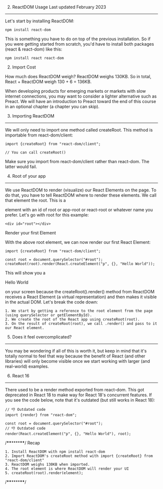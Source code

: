 2. ReactDOM Usage
   Last updated February 2023

---

Let's start by installing ReactDOM:

```
npm install react-dom
```

This is something you have to do on top of the previous installation.
So if you were getting started from scratch, you'd have to install both packages (react & react-dom) like this:

```
npm install react react-dom
```

2. Import Cost

How much does ReactDOM weigh? ReactDOM weighs 130KB.
So in total, React + ReactDOM weigh 130 + 6 = 136KB.

When developing products for emerging markets or markets with slow internet connections, you may want to consider a lighter alternative such as Preact. We will have an introduction to Preact toward the end of this course in an optional chapter (a chapter you can skip).

3. Importing ReactDOM

---

We will only need to import one method called createRoot. This method is importable from react-dom/client:

```
import {createRoot} from "react-dom/client";

// You can call createRoot()
```

Make sure you import from react-dom/client rather than react-dom. The latter would fail.

4. Root of your app

---

We use ReactDOM to render (visualize) our React Elements on the page.
To do that, you have to tell ReactDOM where to render these elements.
We call that element the root.
This is a <div> element with an id of root or app-root or react-root or whatever name you prefer.
Let's go with root for this example:

```
<div id="root"></div>
```

Render your first Element

With the above root element, we can now render our first React Element:

```
import {createRoot} from "react-dom/client";

const root = document.querySelector("#root");
createRoot(root).render(React.createElement("p", {}, "Hello World"));
```

This will show you a <p>Hello World</p> on your screen because the createRoot().render() method from ReactDOM receives a React Element (a virtual representation) and then makes it visible in the actual DOM.
Let's break the code down:

    1. We start by getting a reference to the root element from the page (using querySelector or getElementById).
    2. We create the root of the React app using createRoot(root).
    3. On the result of createRoot(root), we call .render() and pass to it our React element.

5. Does it feel overcomplicated?

---

You may be wondering if all of this is worth it, but keep in mind that it's totally normal to feel that way because the benefit of React (and other libraries) will only become visible once we start working with larger (and real-world) examples.

6. React 16

---

There used to be a render method exported from react-dom. This got deprecated in React 18 to make way for React 18's concurrent features. If you see the code below, note that it's outdated (but still works in React 18):

```
// 👎 Outdated code
import {render} from "react-dom";

const root = document.querySelector("#root");
// 👎 Outdated code
render(React.createElement("p", {}, "Hello World"), root);
```

/**********************\*\***********************\*\*\*\***********************\*\***********************/
Recap

    1. Install ReactDOM with npm install react-dom
    2. Import ReactDOM's createRoot method with import {createRoot} from "react-dom/client"
    3. ReactDOM weighs 130KB when imported.
    4. The root element is where ReactDOM will render your UI
    5. createRoot(root).render(element);

/**********************\*\***********************\*\*\*\***********************\*\***********************/
